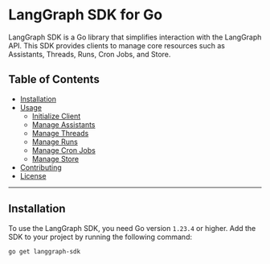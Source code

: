 # LangGraph SDK for Go

LangGraph SDK is a Go library that simplifies interaction with the LangGraph API. This SDK provides clients to manage core resources such as Assistants, Threads, Runs, Cron Jobs, and Store.

## Table of Contents

- [Installation](#installation)
- [Usage](#usage)
  - [Initialize Client](#initialize-client)
  - [Manage Assistants](#manage-assistants)
  - [Manage Threads](#manage-threads)
  - [Manage Runs](#manage-runs)
  - [Manage Cron Jobs](#manage-cron-jobs)
  - [Manage Store](#manage-store)
- [Contributing](#contributing)
- [License](#license)

---

## Installation

To use the LangGraph SDK, you need Go version `1.23.4` or higher. Add the SDK to your project by running the following command:

```bash
go get langgraph-sdk
```